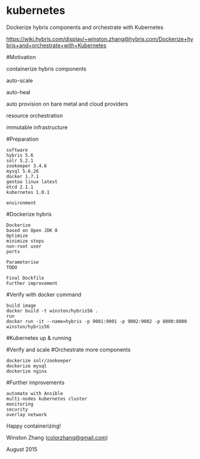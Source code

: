 # kubernetes

Dockerize hybris components and orchestrate with Kubernetes

https://wiki.hybris.com/display/~winston.zhang@hybris.com/Dockerize+hybris+and+orchestrate+with+Kubernetes

#Motivation

containerize hybris components

auto-scale

auto-heal

auto provision on bare metal and cloud providers

resource orchestration

immutable infrastructure


#Preparation

    software
    hybris 5.6
    solr 5.2.1
    zookeeper 3.4.6
    mysql 5.6.26
    docker 1.7.1
    gentoo linux latest
    etcd 2.1.1
    kubernetes 1.0.1

    environment

#Dockerize hybris

    Dockerize
    based on Open JDK 8
    Optimize
    minimize steps
    non-root user
    ports

    Parameterise
    TODO

    Final Dockfile
    Further improvement

#Verify with docker command

    build image
    docker build -t winston/hybris56 .
    run
    docker run -it --name=hybris -p 9001:9001 -p 9002:9002 -p 8000:8000 winston/hybris56
    
#Kubernetes up & running

#Verify and scale
#Orchestrate more components

    dockerize solr/zookeeper
    dockerize mysql
    dockerize nginx

#Further improvements

    automate with Ansible
    multi-nodes kubernetes cluster
    monitoring
    security
    overlay network

Happy containerizing!

Winston Zhang (colorzhang@gmail.com)

August 2015
